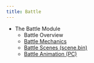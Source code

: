 ```yaml
---
title: Battle
---
```


-   The Battle Module
    -   Battle Overview
    -   [Battle Mechanics](Battle/Battle_Mechanics.md)
    -   [Battle Scenes (scene.bin)](FF7/Battle/Battle_Scenes "wikilink")
    -   [Battle Animation (PC)](FF7/Battle/Battle_Animation_(PC) "wikilink")
